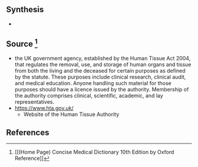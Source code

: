 ## Synthesis
- 
## Source [^1]
- the UK government agency, established by the Human Tissue Act 2004, that regulates the removal, use, and storage of human organs and tissue from both the living and the deceased for certain purposes as defined by the statute. These purposes include clinical research, clinical audit, and medical education. Anyone handling such material for those purposes should have a licence issued by the authority. Membership of the authority comprises clinical, scientific, academic, and lay representatives.
- https://www.hta.gov.uk/
	- Website of the Human Tissue Authority
## References

[^1]: [[(Home Page) Concise Medical Dictionary 10th Edition by Oxford Reference]]